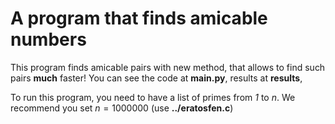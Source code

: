 # A program that finds amicable numbers
This program finds amicable pairs with new method, that allows to find such pairs __much__ faster!
You can see the code at __main.py__, results at __results__, 

To run this program, you need to have a list of primes from _1_ to _n_. We recommend you set $n=1000000$ (use __../eratosfen.c__)
